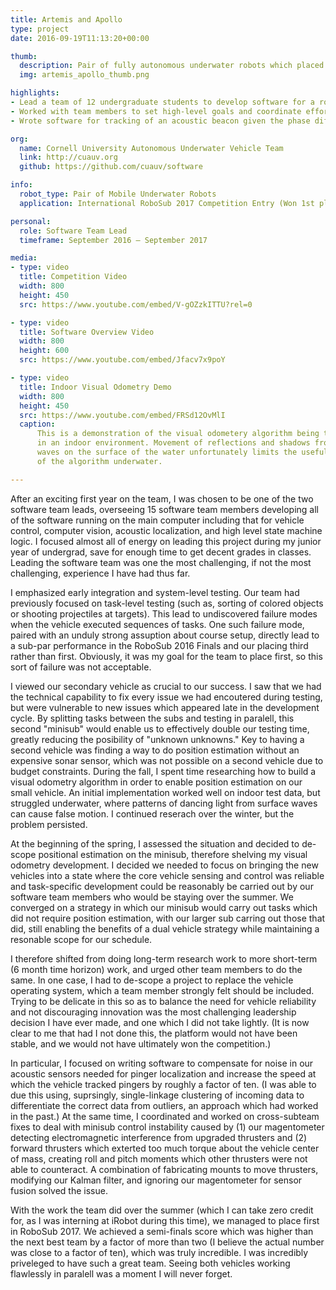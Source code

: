 ```yaml
---
title: Artemis and Apollo
type: project
date: 2016-09-19T11:13:20+00:00

thumb: 
  description: Pair of fully autonomous underwater robots which placed first internationally in RoboSub 2017
  img: artemis_apollo_thumb.png

highlights: 
- Lead a team of 12 undergraduate students to develop software for a robotic submarine, acheving 1st place at the the 2017 International RoboSub competition, defeating 43 teams, including graduate students 
- Worked with team members to set high-level goals and coordinate efforts between individual software members and the wider electrical and mechanical teams to achieve those goals
- Wrote software for tracking of an acoustic beacon given the phase difference on arrival of the beacon signal between three recievers

org:
  name: Cornell University Autonomous Underwater Vehicle Team
  link: http://cuauv.org
  github: https://github.com/cuauv/software

info:
  robot_type: Pair of Mobile Underwater Robots
  application: International RoboSub 2017 Competition Entry (Won 1st place)

personal:
  role: Software Team Lead
  timeframe: September 2016 – September 2017

media:
- type: video 
  title: Competition Video
  width: 800
  height: 450
  src: https://www.youtube.com/embed/V-gOZzkITTU?rel=0

- type: video 
  title: Software Overview Video
  width: 800
  height: 600
  src: https://www.youtube.com/embed/Jfacv7x9poY

- type: video 
  title: Indoor Visual Odometry Demo
  width: 800
  height: 450
  src: https://www.youtube.com/embed/FRSd12OvMlI
  caption: 
      This is a demonstration of the visual odometery algorithm being tested 
      in an indoor environment. Movement of reflections and shadows from 
      waves on the surface of the water unfortunately limits the usefulness 
      of the algorithm underwater. 

---
```


After an exciting first year on the team, I was chosen to be one of the
two software team leads, overseeing 15 software team members developing
all of the software running on the main computer including that for vehicle
control, computer vision, acoustic localization, and high level state
machine logic. I focused almost all of energy on leading this project during my junior year of undergrad, save for
enough time to get decent grades in classes. Leading the software team was one the most challenging, if not the most
challenging, experience I have had thus far.

I emphasized early integration and system-level testing. Our team had
previously focused on task-level testing (such as, sorting of colored objects or shooting projectiles at targets). This lead to undiscovered 
failure modes when the vehicle executed sequences of tasks. One such failure mode, paired with an unduly strong
assuption about course setup, directly lead to a sub-par performance 
in the RoboSub 2016 Finals and our placing third rather than first. Obviously, it was my goal for the team to place first, so this sort of failure was not acceptable.

I viewed our secondary vehicle as crucial to our success. I saw that we had the
technical capability to fix every issue we had encoutered during testing, 
but were vulnerable to new issues which appeared late in the development cycle. 
By splitting tasks
between the subs and testing in paralell, this second "minisub"
would enable us to effectively double our testing time, greatly reducing the posibility of "unknown unknowns." Key to having a second vehicle was finding a way to do position estimation without an expensive sonar sensor, which was not possible on a second vehicle due to budget constraints. During the
fall, I spent time
researching how to build a visual odometry algorithm in
order to enable position estimation on our small vehicle. An
initial implementation worked well on indoor test data, but struggled
underwater, where patterns of dancing light from surface waves can cause false
motion. I continued reserach over the winter, but the problem persisted.

At the beginning of the spring, I assessed the situation and decided to de-scope positional estimation on the minisub, therefore shelving my visual odometry development. I decided we needed to 
focus on bringing the new vehicles into a state where the core vehicle
sensing and control was reliable and task-specific development could be reasonably
be carried out by our
software team members who would be staying over
the summer. We converged on a strategy in which our minisub would carry out
tasks which did not require position estimation, with our larger sub carring out
those that did, still enabling the benefits of a dual vehicle strategy while maintaining a resonable scope for our schedule. 

I therefore shifted from doing long-term research work to more short-term (6 month time horizon) work, and urged other team members to do the same. In one case, I had to de-scope a project to replace the vehicle operating system, which a team member strongly felt should be included. Trying to be delicate in this so as to balance the need for vehicle reliability and not discouraging innovation was the most challenging leadership decision I have ever made, and one which I did not take lightly. (It is now clear to me that had I not done this, the platform would not have been stable, and we would not have ultimately won the competition.) 

In particular, I focused on writing software to compensate
for noise in our acoustic sensors needed for pinger localization and increase the speed at which the vehicle tracked pingers by roughly a factor of ten. (I was able to due this using, suprsingly, single-linkage clustering of incoming data to differentiate the correct data from outliers, an approach which had worked in the past.) At the same
time, I coordinated and worked on cross-subteam fixes to deal with
minisub control instability caused by (1) our magentometer detecting 
electromagnetic interference from upgraded thrusters and
(2) forward thrusters which exterted too much torque about the vehicle
center of mass, creating roll and pitch moments which other thrusters were not able to counteract. A combination of fabricating mounts to move thrusters, modifying our Kalman filter, and ignoring our magentometer for sensor fusion solved the issue. 

With the work the team did over
the summer (which I can take zero credit for, as I was interning at iRobot during this time), we managed to place first in RoboSub 2017. We achieved a
semi-finals score which was higher than the next best team by a factor
of more than two (I believe the actual number was close to a factor of ten), which was truly incredible. I was incredibly priveleged to have such a great team. Seeing both vehicles working
flawlessly in paralell was a moment I will never forget. 
